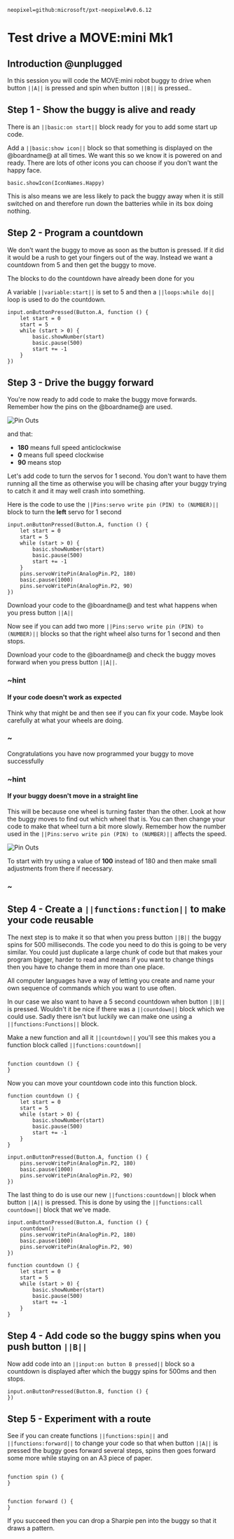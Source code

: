 ```package
neopixel=github:microsoft/pxt-neopixel#v0.6.12
```

# Test drive a MOVE:mini Mk1

## Introduction @unplugged

In this session you will code the MOVE:mini robot buggy to drive when button ``||A||`` is pressed and spin when button ``||B||`` is pressed..

## Step 1 - Show the buggy is alive and ready

There is an ``||basic:on start||`` block ready for you to add some start up code.

Add a ``||basic:show icon||`` block so that something is displayed on the @boardname@ at all times. We want this so we know it is powered on and ready. There are lots of other icons you can choose if you don't want the happy face.

```blocks
basic.showIcon(IconNames.Happy)
```
This is also means we are less likely to pack the buggy away when it is still switched on and therefore run down the batteries while in its box doing nothing.

## Step 2 - Program a countdown

We don't want the buggy to move as soon as the button is pressed. If it did it would be a rush to get your fingers out of the way. Instead we want a countdown from 5 and then get the buggy to move.

The blocks to do the countdown have already been done for you

A variable ``||variable:start||`` is set to 5 and then a ``||loops:while do||`` loop is used to do the countdown.

```blocks
input.onButtonPressed(Button.A, function () {
    let start = 0
    start = 5
    while (start > 0) {
        basic.showNumber(start)
        basic.pause(500)
        start += -1
    }
})
```

## Step 3 - Drive the buggy forward

You're now ready to add code to make the buggy move forwards. Remember how the pins on the @boardname@ are used.

![Pin Outs](https://github.com/belmont-admin/BuggyTestDriveInstructions/raw/master/docs/images/0-PinOuts.png) 

and that:

* **180** means full speed anticlockwise
* **0** means full speed clockwise
* **90** means stop

Let's add code to turn the servos for 1 second. You don't want to have them running all the time as otherwise you will be chasing after your buggy trying to catch it and it may well crash into something.

Here is the code to use the ``||Pins:servo write pin (PIN) to (NUMBER)||`` block to turn the **left** servo for 1 second

```blocks
input.onButtonPressed(Button.A, function () {
    let start = 0
    start = 5
    while (start > 0) {
        basic.showNumber(start)
        basic.pause(500)
        start += -1
    }
    pins.servoWritePin(AnalogPin.P2, 180)
    basic.pause(1000)
    pins.servoWritePin(AnalogPin.P2, 90)
})

```

Download your code to the @boardname@ and test what happens when you press button ``||A||``

Now see if you can add two more ``||Pins:servo write pin (PIN) to (NUMBER)||`` blocks so that the right wheel also turns for 1 second and then stops.

Download your code to the @boardname@ and check the buggy moves forward when you press button ``||A||``.

### ~hint

#### If your code doesn't work as expected
Think why that might be and then see if you can fix your code. Maybe look carefully at what your wheels are doing.

### ~

Congratulations you have now programmed your buggy to move successfully

### ~hint

#### If your buggy doesn't move in a straight line
This will be because one wheel is turning faster than the other. Look at how the buggy moves to find out which wheel that is. You can then change your code to make that wheel turn a bit more slowly. Remember how the number used in the ``||Pins:servo write pin (PIN) to (NUMBER)||`` affects the speed.

![Pin Outs](https://github.com/belmont-admin/BuggyTestDriveInstructions/raw/master/docs/images/5-SpeedControl.png) 

To start with try using a value of **100** instead of 180 and then make small adjustments from there if necessary.

### ~

## Step 4 - Create a ``||functions:function||`` to make your code reusable

The next step is to make it so that when you press button ``||B||`` the buggy spins for 500 milliseconds. The code you need to do this is going to be very similar. You could just duplicate a large chunk of code but that makes your program bigger, harder to read and means if you want to change things then you have to change them in more than one place.

All computer languages have a way of letting you create and name your own sequence of commands which you want to use often.

In our case we also want to have a 5 second countdown when button ``||B||`` is pressed. Wouldn't it be nice if there was a ``||countdown||`` block which we could use. Sadly there isn't but luckily we can make one using a ``||functions:Functions||`` block.

Make a new function and all it ``||countdown||`` you'll see this makes you a function block called ``||functions:countdown||`` 

```blocks

function countdown () {	
}
```
Now you can move your countdown code into this function block.

```blocks
function countdown () {
    let start = 0
    start = 5
    while (start > 0) {
        basic.showNumber(start)
        basic.pause(500)
        start += -1
    }
}

input.onButtonPressed(Button.A, function () {
    pins.servoWritePin(AnalogPin.P2, 180)
    basic.pause(1000)
    pins.servoWritePin(AnalogPin.P2, 90)
})

```
The last thing to do is use our new ``||functions:countdown||`` block when button ``||A||`` is pressed. This is done by using the ``||functions:call countdown||`` block that we've made.

```blocks
input.onButtonPressed(Button.A, function () {
    countdown()
    pins.servoWritePin(AnalogPin.P2, 180)
    basic.pause(1000)
    pins.servoWritePin(AnalogPin.P2, 90)
})

function countdown () {
    let start = 0
    start = 5
    while (start > 0) {
        basic.showNumber(start)
        basic.pause(500)
        start += -1
    }
}
```

## Step 4 - Add code so the buggy spins when you push button ``||B||``

Now add code into an ``||input:on button B pressed||`` block so a countdown is displayed after which the buggy spins for 500ms and then stops.

```blocks
input.onButtonPressed(Button.B, function () {
})
```
## Step 5 - Experiment with a route

See if you can create functions ``||functions:spin||`` and ``||functions:forward||`` to change your code so that when button ``||A||`` is pressed the buggy goes forward several steps, spins then goes forward some more while staying on an A3 piece of paper. 

```blocks

function spin () {	
}
```

```blocks

function forward () {	
}
```
If you succeed then you can drop a Sharpie pen into the buggy so that it draws a pattern.

